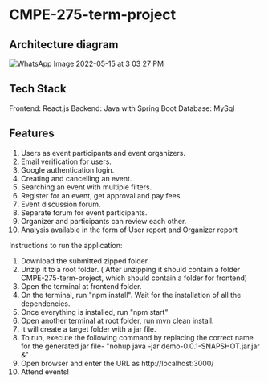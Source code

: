 # CMPE-275-term-project

## Architecture diagram

![WhatsApp Image 2022-05-15 at 3 03 27 PM](https://user-images.githubusercontent.com/20749933/170433142-bdc98680-7e0b-469f-b159-07802c32f653.jpeg)


## Tech Stack
Frontend: React.js Backend: Java with Spring Boot Database: MySql

## Features
1. Users as event participants and event organizers.
2. Email verification for users.
3. Google authentication login.
4. Creating and cancelling an event.
5. Searching an event with multiple filters.
6. Register for an event, get approval and pay fees.
7. Event discussion forum.
8. Separate forum for event participants.
9. Organizer and participants can review each other.
10. Analysis available in the form of User report and Organizer report

Instructions to run the application: 

1. Download the submitted zipped folder.
2. Unzip it to a root folder. ( After unzipping it should contain a folder CMPE-275-term-project, which should contain a folder for frontend) 
3. Open the terminal at frontend folder.
4. On the terminal, run "npm install". Wait for the installation of all the dependencies.
5. Once everything is installed, run "npm start"
6. Open another terminal at root folder, run mvn clean install.
7. It will create a target folder with a jar file.
8. To run, execute the following command by replacing the correct name for the generated jar file- "nohup java -jar demo-0.0.1-SNAPSHOT.jar.jar &"
10. Open browser and enter the URL as http://localhost:3000/ 
11. Attend events!

